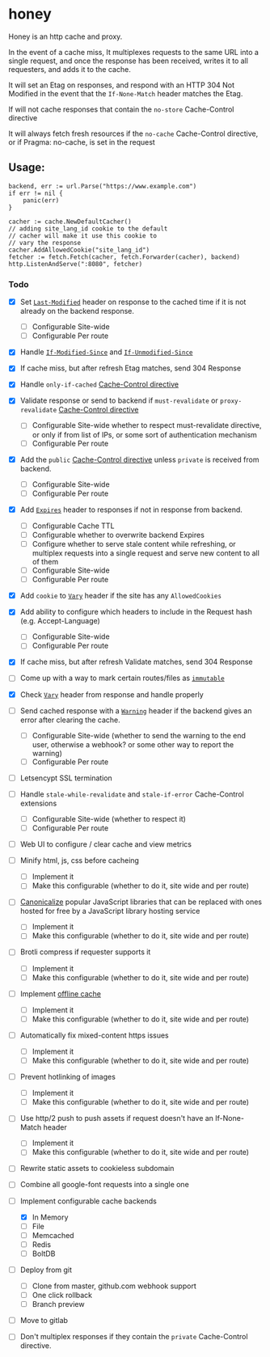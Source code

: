 # honey

Honey is an http cache and proxy.

In the event of a cache miss, It multiplexes requests to the same URL into a single request, and once the response has been received, writes it to all requesters, and adds it to the cache.

It will set an Etag on responses, and respond with an HTTP 304 Not Modified in the event that the `If-None-Match` header matches the Etag.

If will not cache responses that contain the `no-store` Cache-Control directive

It will always fetch fresh resources if the `no-cache` Cache-Control directive, or if Pragma: no-cache, is set in the request

## Usage:

	backend, err := url.Parse("https://www.example.com")
	if err != nil {
		panic(err)
	}

	cacher := cache.NewDefaultCacher()
	// adding site_lang_id cookie to the default
	// cacher will make it use this cookie to
	// vary the response
	cacher.AddAllowedCookie("site_lang_id")
	fetcher := fetch.Fetch(cacher, fetch.Forwarder(cacher), backend)
	http.ListenAndServe(":8080", fetcher)


### Todo

- [x] Set [`Last-Modified`](https://developer.mozilla.org/en-US/docs/Web/HTTP/Headers/Last-Modified) header on response to the cached time if it is not already on the backend response.
	- [ ] Configurable Site-wide
	- [ ] Configurable Per route

- [x] Handle [`If-Modified-Since`](https://developer.mozilla.org/en-US/docs/Web/HTTP/Headers/If-Modified-Since]) and [`If-Unmodified-Since`](https://developer.mozilla.org/en-US/docs/Web/HTTP/Headers/If-Unmodified-Since)

- [x] If cache miss, but after refresh Etag matches, send 304 Response

- [x] Handle `only-if-cached` [Cache-Control directive](https://developer.mozilla.org/en-US/docs/Web/HTTP/Headers/Cache-Control) 

- [x] Validate response or send to backend if `must-revalidate` or `proxy-revalidate` [Cache-Control directive](https://developer.mozilla.org/en-US/docs/Web/HTTP/Headers/Cache-Control)
	- [ ] Configurable Site-wide whether to respect must-revalidate directive, or only if from list of IPs, or some sort of authentication mechanism
	- [ ] Configurable Per route

- [X] Add the `public` [Cache-Control directive](https://developer.mozilla.org/en-US/docs/Web/HTTP/Headers/Cache-Control) unless `private` is received from backend.
	- [ ] Configurable Site-wide
	- [ ] Configurable Per route

- [x] Add [`Expires`](https://developer.mozilla.org/en-US/docs/Web/HTTP/Headers/Expires) header to responses if not in response from backend.
	- [ ] Configurable Cache TTL
	- [ ] Configurable whether to overwrite backend Expires
	- [ ] Configure whether to serve stale content while refreshing, or multiplex requests into a single request and serve new content to all of them
	- [ ] Configurable Site-wide
	- [ ] Configurable Per route

- [x] Add `cookie` to [`Vary`](https://developer.mozilla.org/en-US/docs/Web/HTTP/Headers/Vary) header if the site has any `AllowedCookies`

- [x] Add ability to configure which headers to include in the Request hash (e.g. Accept-Language)
	- [ ] Configurable Site-wide
	- [ ] Configurable Per route

- [x] If cache miss, but after refresh Validate matches, send 304 Response

- [ ] Come up with a way to mark certain routes/files as [`immutable`](https://hacks.mozilla.org/2017/01/using-immutable-caching-to-speed-up-the-web/)

- [x] Check [`Vary`](https://developer.mozilla.org/en-US/docs/Web/HTTP/Headers/Vary) header from response and handle properly

- [ ] Send cached response with a [`Warning`](https://developer.mozilla.org/en-US/docs/Web/HTTP/Headers/Warning) header if the backend gives an error after clearing the cache. 
	- [ ] Configurable Site-wide (whether to send the warning to the end user, otherwise a webhook? or some other way to report the warning)
	- [ ] Configurable Per route

- [ ] Letsencypt SSL termination

- [ ] Handle `stale-while-revalidate` and `stale-if-error` Cache-Control extensions
	- [ ] Configurable Site-wide (whether to respect it)
	- [ ] Configurable Per route

- [ ] Web UI to configure / clear cache and view metrics

- [ ] Minify html, js, css before cacheing
	- [ ] Implement it
	- [ ] Make this configurable (whether to do it, site wide and per route)

- [ ] [Canonicalize](https://www.modpagespeed.com/doc/filter-canonicalize-js#sample)  popular JavaScript libraries that can be replaced with ones hosted for free by a JavaScript library hosting service
	- [ ] Implement it
	- [ ] Make this configurable (whether to do it, site wide and per route)

- [ ] Brotli compress if requester supports it
	- [ ] Implement it
	- [ ] Make this configurable (whether to do it, site wide and per route)

- [ ] Implement [offline cache](https://developers.google.com/web/fundamentals/instant-and-offline/offline-cookbook/)
	- [ ] Implement it
	- [ ] Make this configurable (whether to do it, site wide and per route)

- [ ] Automatically fix mixed-content https issues
	- [ ] Implement it
	- [ ] Make this configurable (whether to do it, site wide and per route)

- [ ] Prevent hotlinking of images
	- [ ] Implement it
	- [ ] Make this configurable (whether to do it, site wide and per route)

- [ ] Use http/2 push to push assets if request doesn't have an If-None-Match header
	- [ ] Implement it
	- [ ] Make this configurable (whether to do it, site wide and per route)

- [ ] Rewrite static assets to cookieless subdomain

- [ ] Combine all google-font requests into a single one

- [ ] Implement configurable cache backends
	- [x] In Memory
	- [ ] File
	- [ ] Memcached
	- [ ] Redis
	- [ ] BoltDB

- [ ] Deploy from git
	- [ ] Clone from master, github.com webhook support
	- [ ] One click rollback
	- [ ] Branch preview

- [ ] Move to gitlab

- [ ] Don't multiplex responses if they contain the `private` Cache-Control directive.